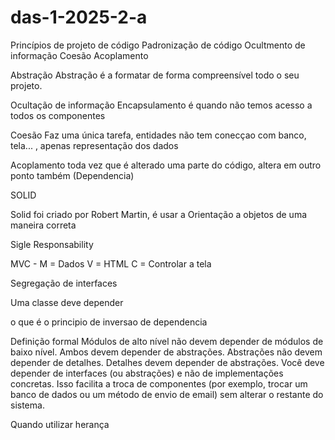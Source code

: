 # das-1-2025-2-a

Princípios de projeto de código
Padronização de código 
Ocultmento de informação
Coesão
Acoplamento

Abstração
  Abstração é a formatar de forma compreensível todo o seu projeto.

Ocultação de informação
  Encapsulamento é quando não temos acesso a todos os componentes

Coesão
  Faz uma única tarefa, entidades não tem conecçao com banco, tela... , apenas representação dos dados

Acoplamento
  toda vez que é alterado uma parte do código, altera em outro ponto também (Dependencia)

SOLID

Solid foi criado por Robert Martin, é usar a Orientação a objetos de uma maneira correta 

Sigle Responsability

MVC - M = Dados
      V = HTML
      C = Controlar a tela

Segregação de interfaces

Uma classe deve depender 

o que é o principio de  inversao de dependencia

  Definição formal
Módulos de alto nível não devem depender de módulos de baixo nível. Ambos devem depender de abstrações.
Abstrações não devem depender de detalhes. Detalhes devem depender de abstrações.
Você deve depender de interfaces (ou abstrações) e não de implementações concretas.
Isso facilita a troca de componentes (por exemplo, trocar um banco de dados ou um método de envio de email) sem alterar o restante do sistema.

  Quando utilizar herança

      
